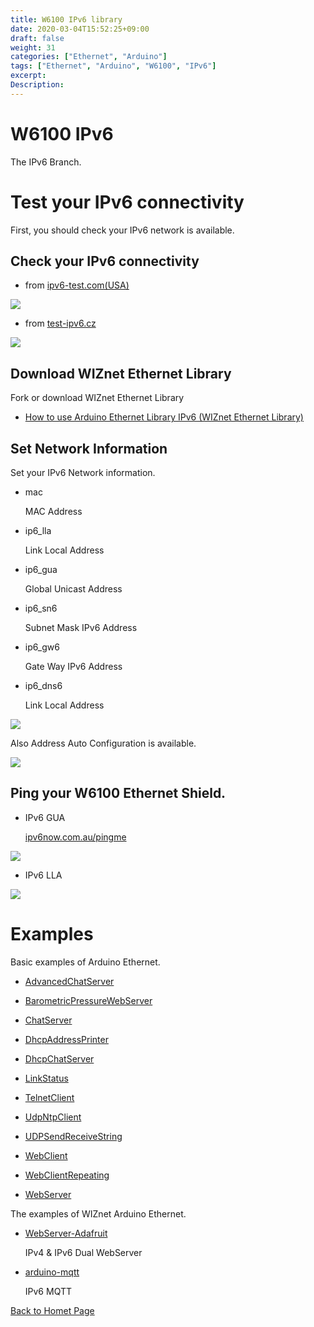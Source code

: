 ```yaml
---
title: W6100 IPv6 library
date: 2020-03-04T15:52:25+09:00
draft: false
weight: 31
categories: ["Ethernet", "Arduino"]
tags: ["Ethernet", "Arduino", "W6100", "IPv6"]
excerpt:
Description:
---
```


# W6100 IPv6

The IPv6 Branch.

# Test your IPv6 connectivity

First, you should check your IPv6 network is available.

## Check your IPv6 connectivity

* from [ipv6-test.com(USA)](http://ipv6-test.com)

![](Jpg/IPv6/ipv6-test.com.JPG)

* from [test-ipv6.cz](http://www.test-ipv6.cz/)

![](Jpg/IPv6/test-ipv6.cz.JPG)

## Download WIZnet Ethernet Library

Fork or download WIZnet Ethernet Library

* [How to use Arduino Ethernet Library IPv6 (WIZnet Ethernet Library)](https://github.com/Wiznet/Ethernet/wiki/Howtouse)

## Set Network Information

Set your IPv6 Network information.

* mac

    MAC Address

* ip6_lla

    Link Local Address

* ip6_gua

    Global Unicast Address

* ip6_sn6

    Subnet Mask IPv6 Address

* ip6_gw6

    Gate Way IPv6 Address

* ip6_dns6

    Link Local Address

![](https://github.com/Wiznet/Ethernet/wiki/Jpg/IPv6/ChatServer/2-IDE-SetNetworkInformation.JPG)

Also Address Auto Configuration is available.

![](https://github.com/Wiznet/Ethernet/wiki/Jpg/IPv6/AddressAutoConfiguration.JPG)

## Ping your W6100 Ethernet Shield.

* IPv6 GUA

    [ipv6now.com.au/pingme](http://www.ipv6now.com.au/pingme.php)

![](Jpg/IPv6/IPv6NOW.JPG)

* IPv6 LLA

![](Jpg/IPv6/CommandPromptPing6.JPG)

# Examples

Basic examples of Arduino Ethernet.

* [AdvancedChatServer](https://github.com/Wiznet/Ethernet/wiki/AdvancedChatServer)

* [BarometricPressureWebServer](https://github.com/Wiznet/Ethernet/wiki/BarometricPressureWebServer)

* [ChatServer](https://github.com/Wiznet/Ethernet/wiki/ChatServer)

* [DhcpAddressPrinter](https://github.com/Wiznet/Ethernet/wiki/DhcpAddressPrinter)

* [DhcpChatServer](https://github.com/Wiznet/Ethernet/wiki/DhcpChatServer)

* [LinkStatus](https://github.com/Wiznet/Ethernet/wiki/LinkStatus)

* [TelnetClient](https://github.com/Wiznet/Ethernet/wiki/TelnetClient)

* [UdpNtpClient](https://github.com/Wiznet/Ethernet/wiki/UdpNtpClient)

* [UDPSendReceiveString](https://github.com/Wiznet/Ethernet/wiki/UDPSendReceiveString)

* [WebClient](https://github.com/Wiznet/Ethernet/wiki/WebClient)

* [WebClientRepeating](https://github.com/Wiznet/Ethernet/wiki/WebClientRepeating)

* [WebServer](https://github.com/Wiznet/Ethernet/wiki/WebServer)

The examples of WIZnet Arduino Ethernet.

* [WebServer-Adafruit](https://github.com/WIZnet-ArduinoEthernet/WebServer-Adafruit)

    IPv4 & IPv6 Dual WebServer

* [arduino-mqtt](https://github.com/WIZnet-ArduinoEthernet/arduino-mqtt/tree/IPv6)

    IPv6 MQTT

[Back to Homet Page](https://github.com/Wiznet/Ethernet/wiki)
